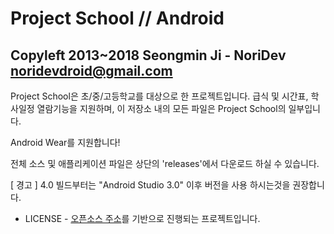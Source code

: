 Project School // Android
=====================================
Copyleft 2013~2018 Seongmin Ji - NoriDev <noridevdroid@gmail.com>
----------------------------------------------------------------------------------------------

Project School은 초/중/고등학교를 대상으로 한 프로젝트입니다.
급식 및 시간표, 학사일정 열람기능을 지원하며, 이 저장소 내의 모든 파일은 Project School의 일부입니다.

Android Wear를 지원합니다!


전체 소스 및 애플리케이션 파일은 상단의 'releases'에서 다운로드 하실 수 있습니다.

[ 경고 ] 4.0 빌드부터는 "Android Studio 3.0" 이후 버전을 사용 하시는것을 권장합니다.


- LICENSE -
[오픈소스 주소](https://bitbucket.org/whdghks913/wondanghighschool)를 기반으로 진행되는 프로젝트입니다.
